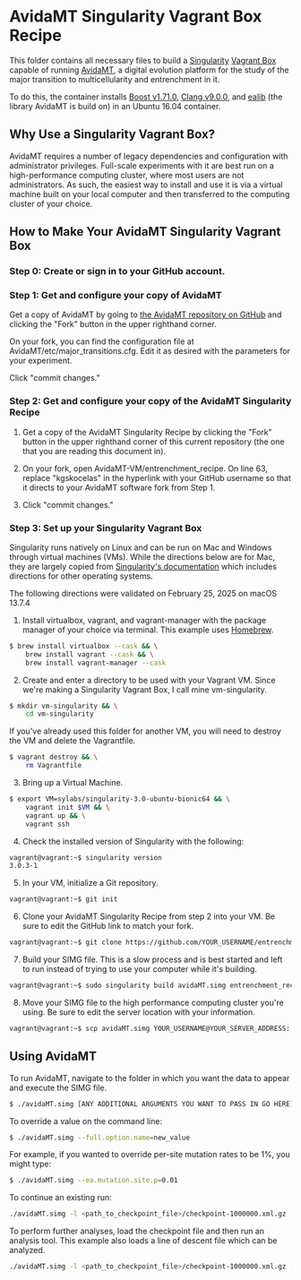 # AvidaMT Singularity Vagrant Box Recipe

This folder contains all necessary files to build a [Singularity](https://sylabs.io/) [Vagrant Box](https://developer.hashicorp.com/vagrant/docs/boxes) capable of running [AvidaMT](https://github.com/kgskocelas/AvidaMT), a digital evolution platform for the study of the major transition to multicellularity and entrenchment in it. 

To do this, the container installs [Boost v1.71.0](https://boost.org), [Clang v9.0.0](https://clang.llvm.org/), and [ealib](https://github.com/dknoester/ealib) (the library AvidaMT is build on) in an Ubuntu 16.04 container. 


## Why Use a Singularity Vagrant Box?

AvidaMT requires a number of legacy dependencies and configuration with administrator privileges. Full-scale experiments with it are best run on a high-performance computing cluster, where most users are not administrators. As such, the easiest way to install and use it is via a virtual machine built on your local computer and then transferred to the computing cluster of your choice. 


## How to Make Your AvidaMT Singularity Vagrant Box

### Step 0: Create or sign in to your GitHub account.

### Step 1: Get and configure your copy of AvidaMT

Get a copy of AvidaMT by going to [the AvidaMT repository on GitHub](https://github.com/kgskocelas/AvidaMT.git) and clicking the "Fork" button in the upper righthand corner.

On your fork, you can find the configuration file at AvidaMT/etc/major_transitions.cfg. Edit it as desired with the parameters for your experiment.

Click "commit changes."

### Step 2: Get and configure your copy of the AvidaMT Singularity Recipe

1. Get a copy of the AvidaMT Singularity Recipe by clicking the "Fork" button in the upper righthand corner of this current repository (the one that you are reading this document in).

2. On your fork, open AvidaMT-VM/entrenchment_recipe. On line 63, replace "kgskocelas" in the hyperlink with your GitHub username so that it directs to your AvidaMT software fork from Step 1.

3. Click "commit changes."


### Step 3: Set up your Singularity Vagrant Box

Singularity runs natively on Linux and can be run on Mac and Windows through virtual machines (VMs). While the directions below are for Mac, they are largely copied from [Singularity's documentation](https://docs.sylabs.io/guides/3.0/user-guide/installation.html) which includes directions for other operating systems.

The following directions were validated on February 25, 2025 on macOS 13.7.4

1. Install virtualbox, vagrant, and vagrant-manager with the package manager of your choice via terminal. This example uses [Homebrew](https://brew.sh/).
```bash
$ brew install virtualbox --cask && \
    brew install vagrant --cask && \
    brew install vagrant-manager --cask
```

2. Create and enter a directory to be used with your Vagrant VM. Since we're making a Singularity Vagrant Box, I call mine vm-singularity.
```bash
$ mkdir vm-singularity && \
    cd vm-singularity
```

If you've already used this folder for another VM, you will need to destroy the VM and delete the Vagrantfile.
```bash
$ vagrant destroy && \
    rm Vagrantfile
```

3. Bring up a Virtual Machine.
```bash
$ export VM=sylabs/singularity-3.0-ubuntu-bionic64 && \
    vagrant init $VM && \
    vagrant up && \
    vagrant ssh
```

4. Check the installed version of Singularity with the following:
```bash
vagrant@vagrant:~$ singularity version
3.0.3-1
```

5. In your VM, initialize a Git repository.
```bash
vagrant@vagrant:~$ git init
```

6. Clone your AvidaMT Singularity Recipe from step 2 into your VM. Be sure to edit the GitHub link to match your fork.
```bash
vagrant@vagrant:~$ git clone https://github.com/YOUR_USERNAME/entrenchment.git
```

7. Build your SIMG file. This is a slow process and is best started and left to run instead of trying to use your computer while it's building.
```bash
vagrant@vagrant:~$ sudo singularity build avidaMT.simg entrenchment_recipe
```

8. Move your SIMG file to the high performance computing cluster you're using. Be sure to edit the server location with your information.
```bash
vagrant@vagrant:~$ scp avidaMT.simg YOUR_USERNAME@YOUR_SERVER_ADDRESS:
```


## Using AvidaMT

To run AvidaMT, navigate to the folder in which you want the data to appear and execute the SIMG file.  
```bash
$ ./avidaMT.simg [ANY ADDITIONAL ARGUMENTS YOU WANT TO PASS IN GO HERE]
```

To override a value on the command line:
```bash
$ ./avidaMT.simg --full.option.name=new_value
```
For example, if you wanted to override per-site mutation rates to be 1%, you might type:
```bash
$ ./avidaMT.simg --ea.mutation.site.p=0.01
```

To continue an existing run:
```bash
./avidaMT.simg -l <path_to_checkpoint_file>/checkpoint-1000000.xml.gz
```

To perform further analyses, load the checkpoint file and then run an analysis tool. This example also loads a line of descent file which can be analyzed.
```bash
./avidaMT.simg -l <path_to_checkpoint_file>/checkpoint-1000000.xml.gz --analyze lod_fitness --ea.analysis.input.filename <path_to_checkpoint_file>/lod-1000000.xml.gz
```


